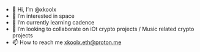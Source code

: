 - 👋 Hi, I’m @xkoolx
- 👀 I’m interested in space
- 🌱 I’m currently learning cadence
- 💞️ I’m looking to collaborate on iOt crypto projects / Music related crypto projects 
- 📫 How to reach me xkoolx.eth@proton.me

<!---
xkoolx/xkoolx is a ✨ special ✨ repository because its `README.md` (this file) appears on your GitHub profile.
You can click the Preview link to take a look at your changes.
--->

